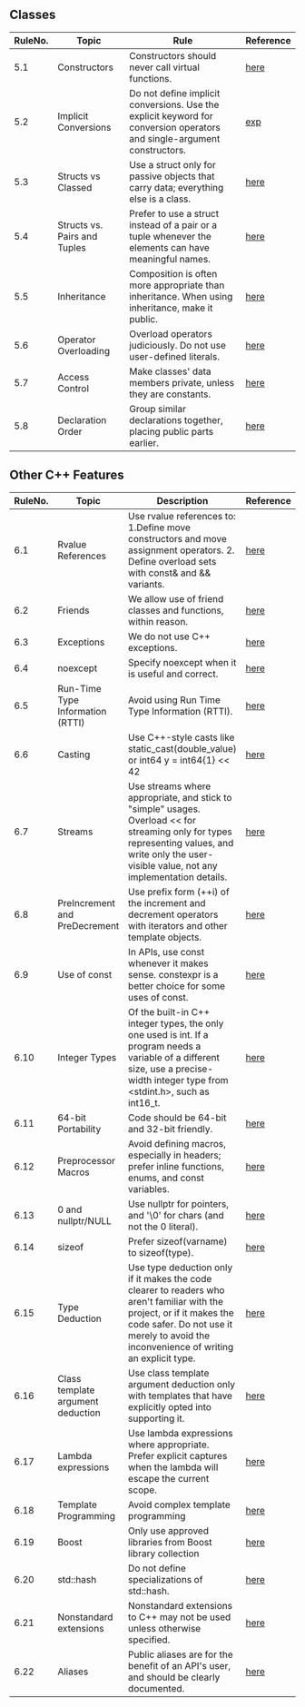 ## Classes
| RuleNo. | Topic | Rule | Reference |
| ------ | ------ | ------ | ------ |
| 5.1 | Constructors | Constructors should never call virtual functions. | [here](https://google.github.io/styleguide/cppguide.html#Doing_Work_in_Constructors) |
| 5.2 | Implicit Conversions | Do not define implicit conversions. Use the explicit keyword for conversion operators and single-argument constructors. | [exp](https://google.github.io/styleguide/cppguide.html#Implicit_Conversions) |
| 5.3 | Structs vs Classed | Use a struct only for passive objects that carry data; everything else is a class. | [here](https://google.github.io/styleguide/cppguide.html#Structs_vs._Classes) |
| 5.4 | Structs vs. Pairs and Tuples | Prefer to use a struct instead of a pair or a tuple whenever the elements can have meaningful names. | [here](https://google.github.io/styleguide/cppguide.html#Structs_vs._Tuples) |
| 5.5 | Inheritance | Composition is often more appropriate than inheritance. When using inheritance, make it public. | [here](https://google.github.io/styleguide/cppguide.html#Inheritance) |
| 5.6 | Operator Overloading | Overload operators judiciously. Do not use user-defined literals. | [here](https://google.github.io/styleguide/cppguide.html#Operator_Overloading) |
| 5.7 | Access Control | Make classes' data members private, unless they are constants. | [here](https://google.github.io/styleguide/cppguide.html#Access_Control) |
| 5.8 | Declaration Order | Group similar declarations together, placing public parts earlier. | [here](https://google.github.io/styleguide/cppguide.html#Declaration_Order) |

## Other C++ Features
| RuleNo. | Topic | Description | Reference |
| ------ | ------ | ------ | ------- |
| 6.1 | Rvalue References | Use rvalue references to: 1.Define move constructors and move assignment operators. 2. Define overload sets with const& and && variants. | [here](https://google.github.io/styleguide/cppguide.html#Rvalue_references) |
| 6.2 | Friends | We allow use of friend classes and functions, within reason. | [here](https://google.github.io/styleguide/cppguide.html#Friends) |
| 6.3 | Exceptions | We do not use C++ exceptions. | [here](https://google.github.io/styleguide/cppguide.html#Exceptions) |
| 6.4 | noexcept | Specify noexcept when it is useful and correct. | [here](https://google.github.io/styleguide/cppguide.html#noexcept) |
| 6.5 | Run-Time Type Information (RTTI) | Avoid using Run Time Type Information (RTTI). | [here](https://google.github.io/styleguide/cppguide.html#Run-Time_Type_Information__RTTI_) |
| 6.6 | Casting | Use C++-style casts like static_cast<float>(double_value) or int64 y = int64{1} << 42 | [here](https://google.github.io/styleguide/cppguide.html#Casting) |
| 6.7 | Streams | Use streams where appropriate, and stick to "simple" usages. Overload << for streaming only for types representing values, and write only the user-visible value, not any implementation details. | [here](https://google.github.io/styleguide/cppguide.html#Streams) |
| 6.8 | PreIncrement and PreDecrement | Use prefix form (++i) of the increment and decrement operators with iterators and other template objects. | [here](https://google.github.io/styleguide/cppguide.html#Preincrement_and_Predecrement) |
| 6.9 | Use of const | In APIs, use const whenever it makes sense. constexpr is a better choice for some uses of const. | [here](https://google.github.io/styleguide/cppguide.html#Use_of_const) |
| 6.10 | Integer Types | Of the built-in C++ integer types, the only one used is int. If a program needs a variable of a different size, use a precise-width integer type from <stdint.h>, such as int16_t. | [here](https://google.github.io/styleguide/cppguide.html#Integer_Types) |
| 6.11 | 64-bit Portability | Code should be 64-bit and 32-bit friendly. | [here](https://google.github.io/styleguide/cppguide.html#64-bit_Portability) |
| 6.12 | Preprocessor Macros | Avoid defining macros, especially in headers; prefer inline functions, enums, and const variables. | [here](https://google.github.io/styleguide/cppguide.html#Preprocessor_Macros) |
| 6.13 | 0 and nullptr/NULL | Use nullptr for pointers, and '\0' for chars (and not the 0 literal). | [here](https://google.github.io/styleguide/cppguide.html#0_and_nullptr/NULL) |
| 6.14 | sizeof | Prefer sizeof(varname) to sizeof(type). | [here](https://google.github.io/styleguide/cppguide.html#sizeof) |
| 6.15 | Type Deduction | Use type deduction only if it makes the code clearer to readers who aren't familiar with the project, or if it makes the code safer. Do not use it merely to avoid the inconvenience of writing an explicit type. | [here](https://google.github.io/styleguide/cppguide.html#Type_deduction) |
| 6.16 | Class template argument deduction | Use class template argument deduction only with templates that have explicitly opted into supporting it. | [here](https://google.github.io/styleguide/cppguide.html#CTAD) |
| 6.17 | Lambda expressions | Use lambda expressions where appropriate. Prefer explicit captures when the lambda will escape the current scope. | [here](https://google.github.io/styleguide/cppguide.html#Lambda_expressions) |
| 6.18 | Template Programming | Avoid complex template programming | [here](https://google.github.io/styleguide/cppguide.html#Template_metaprogramming) |
| 6.19 | Boost | Only use approved libraries from Boost library collection | [here](https://google.github.io/styleguide/cppguide.html#Template_metaprogramming) |
| 6.20 | std::hash | Do not define specializations of std::hash. | [here](https://google.github.io/styleguide/cppguide.html#std_hash) |
| 6.21 | Nonstandard extensions | Nonstandard extensions to C++ may not be used unless otherwise specified. | [here](https://google.github.io/styleguide/cppguide.html#Nonstandard_Extensions) |
| 6.22 | Aliases | Public aliases are for the benefit of an API's user, and should be clearly documented. | [here](https://google.github.io/styleguide/cppguide.html#Aliases) |
